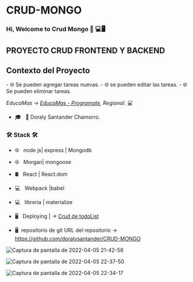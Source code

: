 # CRUD-MONGO


### Hi, Welcome to Crud Mongo 👋 💻🖥

<h2>PROYECTO CRUD FRONTEND Y BACKEND</h2>
<h2>Contexto del Proyecto </h2>
- 🌐 Se pueden agregar tareas nuevas.
- 🌐 se pueden editar las tareas.
- 🌐  Se pueden eliminar tareas.




<p><em> EducaMas -> <a href="https://educamas.com.co/"> EducaMas - Programate</a>, Regional. 💻 </br>
</em></p>


- 🎓 &nbsp;  👩 Doraly Santander Chamorro.

<h3>🛠 Stack 🛠 </h3>

- 🌐 &nbsp; node js| express | Mongodb
-  🌐 &nbsp; Morgan| mongoose
- 🛢 &nbsp; React | React.dom
- 💻 &nbsp; Webpack |babel
 - 💻 &nbsp;  libreria | materialize 
 
- 🖥 &nbsp; Deploying | -> <a href="https://tododoraly.herokuapp.com/">Crud de todoList</a>
 - 🖥&nbsp; repositorio de git URL del repositorio -> https://github.com/doralysantander/CRUD-MONGO


![Captura de pantalla de 2022-04-05 21-42-56](https://user-images.githubusercontent.com/86391179/161888046-e4ed3500-3bee-4436-8b73-e26c6a94eee7.jpg)

![Captura de pantalla de 2022-04-05 22-37-50](https://user-images.githubusercontent.com/86391179/161891125-1581cea4-f36a-4c82-9c80-507f1f8518b6.png)

![Captura de pantalla de 2022-04-05 22-34-17](https://user-images.githubusercontent.com/86391179/161890828-f997ac4c-0de2-46b5-a26d-301553ec6944.png)
